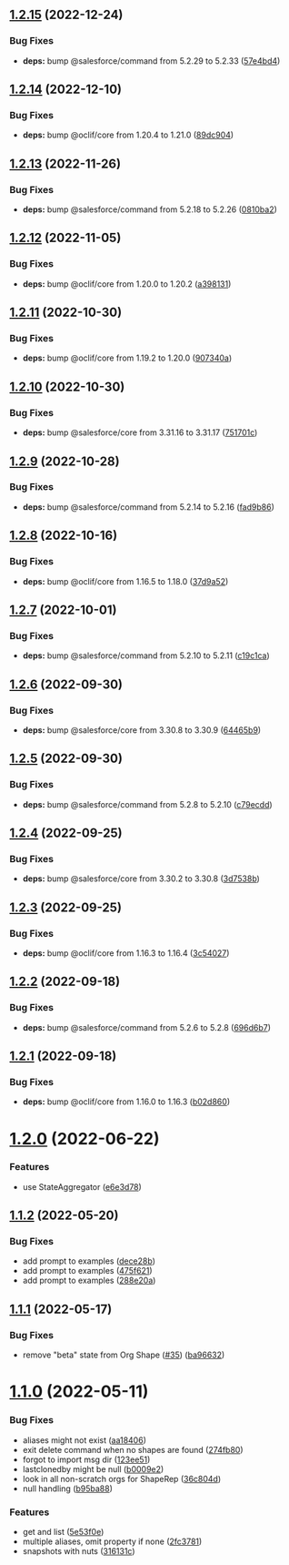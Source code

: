 ## [1.2.15](https://github.com/salesforcecli/plugin-signups/compare/1.2.14...1.2.15) (2022-12-24)


### Bug Fixes

* **deps:** bump @salesforce/command from 5.2.29 to 5.2.33 ([57e4bd4](https://github.com/salesforcecli/plugin-signups/commit/57e4bd4f993c40a4bc82fddd2bf049c7b7a679b8))



## [1.2.14](https://github.com/salesforcecli/plugin-signups/compare/1.2.13...1.2.14) (2022-12-10)


### Bug Fixes

* **deps:** bump @oclif/core from 1.20.4 to 1.21.0 ([89dc904](https://github.com/salesforcecli/plugin-signups/commit/89dc9045f60dc0ac609eaefb9073004280265ec6))



## [1.2.13](https://github.com/salesforcecli/plugin-signups/compare/1.2.12...1.2.13) (2022-11-26)


### Bug Fixes

* **deps:** bump @salesforce/command from 5.2.18 to 5.2.26 ([0810ba2](https://github.com/salesforcecli/plugin-signups/commit/0810ba23b434274e91f533e4fbf8b4fdee22c741))



## [1.2.12](https://github.com/salesforcecli/plugin-signups/compare/1.2.11...1.2.12) (2022-11-05)


### Bug Fixes

* **deps:** bump @oclif/core from 1.20.0 to 1.20.2 ([a398131](https://github.com/salesforcecli/plugin-signups/commit/a398131cd749d8d29fc2e2216858dfc7752a6276))



## [1.2.11](https://github.com/salesforcecli/plugin-signups/compare/1.2.10...1.2.11) (2022-10-30)


### Bug Fixes

* **deps:** bump @oclif/core from 1.19.2 to 1.20.0 ([907340a](https://github.com/salesforcecli/plugin-signups/commit/907340a1dcf2f77bd53d48611da27d0b1d8d86ed))



## [1.2.10](https://github.com/salesforcecli/plugin-signups/compare/1.2.9...1.2.10) (2022-10-30)


### Bug Fixes

* **deps:** bump @salesforce/core from 3.31.16 to 3.31.17 ([751701c](https://github.com/salesforcecli/plugin-signups/commit/751701c6ed3055a3a8f6514cd2f40fe4335a9ab1))



## [1.2.9](https://github.com/salesforcecli/plugin-signups/compare/1.2.8...1.2.9) (2022-10-28)


### Bug Fixes

* **deps:** bump @salesforce/command from 5.2.14 to 5.2.16 ([fad9b86](https://github.com/salesforcecli/plugin-signups/commit/fad9b8650135cd29785dcfe046d8bcfc999a0c82))



## [1.2.8](https://github.com/salesforcecli/plugin-signups/compare/1.2.7...1.2.8) (2022-10-16)


### Bug Fixes

* **deps:** bump @oclif/core from 1.16.5 to 1.18.0 ([37d9a52](https://github.com/salesforcecli/plugin-signups/commit/37d9a529e47170e918f5adab10f61d4682d1bcf7))



## [1.2.7](https://github.com/salesforcecli/plugin-signups/compare/1.2.6...1.2.7) (2022-10-01)


### Bug Fixes

* **deps:** bump @salesforce/command from 5.2.10 to 5.2.11 ([c19c1ca](https://github.com/salesforcecli/plugin-signups/commit/c19c1cae950af39e9242eeb423493d37ffb707e4))



## [1.2.6](https://github.com/salesforcecli/plugin-signups/compare/1.2.5...1.2.6) (2022-09-30)


### Bug Fixes

* **deps:** bump @salesforce/core from 3.30.8 to 3.30.9 ([64465b9](https://github.com/salesforcecli/plugin-signups/commit/64465b9ef3379221cdaeef05567705f9ea460d3f))



## [1.2.5](https://github.com/salesforcecli/plugin-signups/compare/1.2.4...1.2.5) (2022-09-30)


### Bug Fixes

* **deps:** bump @salesforce/command from 5.2.8 to 5.2.10 ([c79ecdd](https://github.com/salesforcecli/plugin-signups/commit/c79ecdd836d74c7c3209dbc21ce851ca80f7f143))



## [1.2.4](https://github.com/salesforcecli/plugin-signups/compare/1.2.3...1.2.4) (2022-09-25)


### Bug Fixes

* **deps:** bump @salesforce/core from 3.30.2 to 3.30.8 ([3d7538b](https://github.com/salesforcecli/plugin-signups/commit/3d7538b201478f33a6b16a83e8d06f171c648807))



## [1.2.3](https://github.com/salesforcecli/plugin-signups/compare/1.2.2...1.2.3) (2022-09-25)


### Bug Fixes

* **deps:** bump @oclif/core from 1.16.3 to 1.16.4 ([3c54027](https://github.com/salesforcecli/plugin-signups/commit/3c5402705e263db6adda496f8bf5dd0f6a6cb36a))



## [1.2.2](https://github.com/salesforcecli/plugin-signups/compare/1.2.1...1.2.2) (2022-09-18)


### Bug Fixes

* **deps:** bump @salesforce/command from 5.2.6 to 5.2.8 ([696d6b7](https://github.com/salesforcecli/plugin-signups/commit/696d6b78c025d66b16034af9c621a01a94a5b2a7))



## [1.2.1](https://github.com/salesforcecli/plugin-signups/compare/v1.2.0...1.2.1) (2022-09-18)


### Bug Fixes

* **deps:** bump @oclif/core from 1.16.0 to 1.16.3 ([b02d860](https://github.com/salesforcecli/plugin-signups/commit/b02d86078efaef35f7a1afd364596e1a21b1a141))



# [1.2.0](https://github.com/salesforcecli/plugin-signups/compare/v1.1.2...v1.2.0) (2022-06-22)


### Features

* use StateAggregator ([e6e3d78](https://github.com/salesforcecli/plugin-signups/commit/e6e3d78e0fc47208260f3dcc9574c6766b853b6c))



## [1.1.2](https://github.com/salesforcecli/plugin-signups/compare/v1.1.1...v1.1.2) (2022-05-20)


### Bug Fixes

* add prompt to examples ([dece28b](https://github.com/salesforcecli/plugin-signups/commit/dece28bd8db12ca48331df15b2b2b3e5e73905c3))
* add prompt to examples ([475f621](https://github.com/salesforcecli/plugin-signups/commit/475f621f641e9947010ba1f9f355be4262f1e3fe))
* add prompt to examples ([288e20a](https://github.com/salesforcecli/plugin-signups/commit/288e20a6247f1c1e6a0fd34e0b2ee2468c0198c9))



## [1.1.1](https://github.com/salesforcecli/plugin-signups/compare/v1.1.0...v1.1.1) (2022-05-17)


### Bug Fixes

* remove "beta" state from Org Shape ([#35](https://github.com/salesforcecli/plugin-signups/issues/35)) ([ba96632](https://github.com/salesforcecli/plugin-signups/commit/ba966325e58d48aa3ccdfa9e2d3a7ead1a32e775))



# [1.1.0](https://github.com/salesforcecli/plugin-signups/compare/274fb80a8288196e93b4888b53746ea7864519b8...v1.1.0) (2022-05-11)


### Bug Fixes

* aliases might not exist ([aa18406](https://github.com/salesforcecli/plugin-signups/commit/aa18406fac59d8b317b5ca74cac83873d0257219))
* exit delete command when no shapes are found ([274fb80](https://github.com/salesforcecli/plugin-signups/commit/274fb80a8288196e93b4888b53746ea7864519b8))
* forgot to import msg dir ([123ee51](https://github.com/salesforcecli/plugin-signups/commit/123ee517ddbaded43f1bb363cd2a8ad5b7ee7ee7))
* lastclonedby might be null ([b0009e2](https://github.com/salesforcecli/plugin-signups/commit/b0009e25aab781d50f1ff7d71c121ad2e26ef991))
* look in all non-scratch orgs for ShapeRep ([36c804d](https://github.com/salesforcecli/plugin-signups/commit/36c804db25c49cf6bcf01ee50af60b28389a35a4))
* null handling ([b95ba88](https://github.com/salesforcecli/plugin-signups/commit/b95ba88876603b99c6741cfe51807653a065d491))


### Features

* get and list ([5e53f0e](https://github.com/salesforcecli/plugin-signups/commit/5e53f0ec74060ceea0e98cbc4cf0b898c458b37c))
* multiple aliases, omit property if none ([2fc3781](https://github.com/salesforcecli/plugin-signups/commit/2fc3781aedbd886e21ba1221c9e0d38a80e5c4c5))
* snapshots with nuts ([316131c](https://github.com/salesforcecli/plugin-signups/commit/316131cf617c40e7ba0b5c83ec3d5ffc653b6795))



